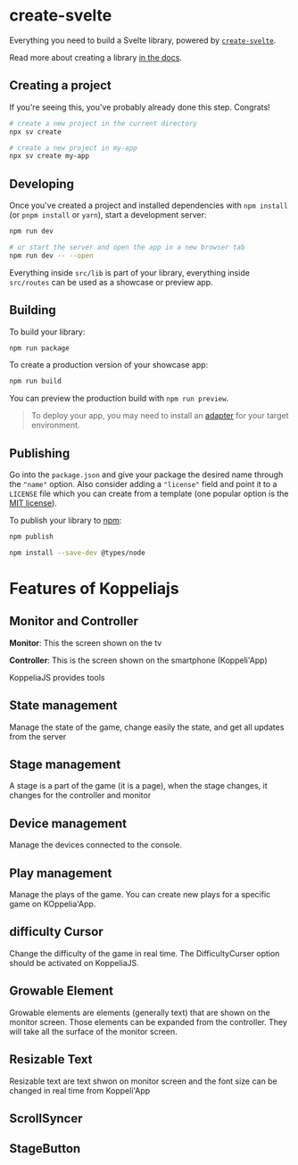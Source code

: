 # create-svelte

Everything you need to build a Svelte library, powered by [`create-svelte`](https://github.com/sveltejs/kit/tree/main/packages/create-svelte).

Read more about creating a library [in the docs](https://svelte.dev/docs/kit/packaging).

## Creating a project

If you're seeing this, you've probably already done this step. Congrats!

```bash
# create a new project in the current directory
npx sv create

# create a new project in my-app
npx sv create my-app
```

## Developing

Once you've created a project and installed dependencies with `npm install` (or `pnpm install` or `yarn`), start a development server:

```bash
npm run dev

# or start the server and open the app in a new browser tab
npm run dev -- --open
```

Everything inside `src/lib` is part of your library, everything inside `src/routes` can be used as a showcase or preview app.

## Building

To build your library:

```bash
npm run package
```

To create a production version of your showcase app:

```bash
npm run build
```

You can preview the production build with `npm run preview`.

> To deploy your app, you may need to install an [adapter](https://svelte.dev/docs/kit/adapters) for your target environment.

## Publishing

Go into the `package.json` and give your package the desired name through the `"name"` option. Also consider adding a `"license"` field and point it to a `LICENSE` file which you can create from a template (one popular option is the [MIT license](https://opensource.org/license/mit/)).

To publish your library to [npm](https://www.npmjs.com):

```bash
npm publish
```

```bash
npm install --save-dev @types/node
```

# Features of Koppeliajs
## Monitor and Controller
**Monitor**: This the screen shown on the tv

**Controller**: This is the screen shown on the smartphone (Koppeli'App)

KoppeliaJS provides tools

## State management
Manage the state of the game, change easily the state, and get all updates from the server

## Stage management
A stage is a part of the game (it is a page), when the stage changes, it changes for the controller and monitor

## Device management
Manage the devices connected to the console.

## Play management
Manage the plays of the game. You can create new plays for a specific game on KOppelia'App.

## difficulty Cursor
Change the difficulty of the game in real time. The DifficultyCurser option should be activated on KoppeliaJS.

## Growable Element
Growable elements are elements (generally text) that are shown on the monitor screen. Those elements can be expanded from the controller. They will take all the surface of the monitor screen.

## Resizable Text
Resizable text are text shwon on monitor screen and the font size can be changed in real time from Koppeli'App

## ScrollSyncer

## StageButton